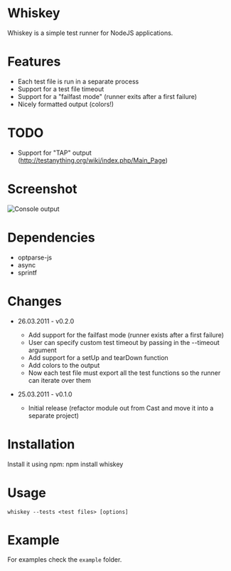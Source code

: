 Whiskey
=======

Whiskey is a simple test runner for NodeJS applications.

Features
========

* Each test file is run in a separate process
* Support for a test file timeout
* Support for a "failfast mode" (runner exits after a first failure)
* Nicely formatted output (colors!)

TODO
====

* Support for "TAP" output (http://testanything.org/wiki/index.php/Main_Page)

Screenshot
==========
![Console output](https://img.skitch.com/20110326-1tmuf6xbax1m4gjy34fuch99q4.jpg)

Dependencies
===========

* optparse-js
* async
* sprintf

Changes
=======

* 26.03.2011 - v0.2.0
  * Add support for the failfast mode (runner exists after a first failure)
  * User can specify custom test timeout by passing in the --timeout argument
  * Add support for a setUp and tearDown function
  * Add colors to the output
  * Now each test file must export all the test functions so the runner can
    iterate over them

* 25.03.2011 - v0.1.0
  * Initial release (refactor module out from Cast and move it into a separate
    project)

Installation
============

Install it using npm:
    npm install whiskey

Usage
=====

    whiskey --tests <test files> [options]

Example
=======

For examples check the `example` folder.
